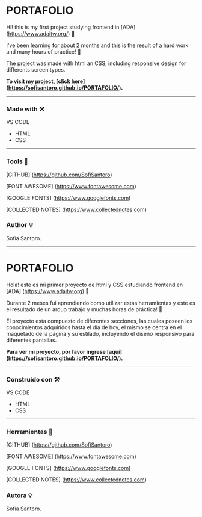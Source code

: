 # PORTAFOLIO
Hi! this is my first project studying frontend in [ADA] (https://www.adaitw.org/) 🚀

I've been learning for about 2 months and this is the result of a hard work and many hours of practice! 💪

The project was made with html an CSS, including responsive design for differents screen types.

**To visit my project, [click here] (https://sofisantoro.github.io/PORTAFOLIO/).** 

---

### Made with ⚒

VS CODE

- HTML
- CSS

---

### Tools 🔧

[GITHUB] (https://github.com/SofiSantoro)

[FONT AWESOME] (https://www.fontawesome.com)

[GOOGLE FONTS] (https://www.googlefonts.com)

[COLLECTED NOTES] (https://www.collectednotes.com)

### Author 💡

Sofía Santoro.

---

# PORTAFOLIO
Hola! este es mi primer proyecto de html y CSS estudiando frontend en [ADA] (https://www.adaitw.org) 🚀

Durante 2 meses fui aprendiendo como utilizar estas herramientas y este es el resultado de un arduo trabajo y muchas horas de práctica! 💪

El proyecto esta compuesto de diferentes secciones, las cuales poseen los conocimientos adquiridos hasta el día de hoy, el mismo se centra en el maquetado de la página y su estilado, incluyendo el diseño responsivo para diferentes pantallas.

**Para ver mi proyecto, por favor ingrese [aquí] (https://sofisantoro.github.io/PORTAFOLIO/).** 

---

### Construido con ⚒

VS CODE

- HTML
- CSS

---

### Herramientas 🔧

[GITHUB] (https://github.com/SofiSantoro)

[FONT AWESOME] (https://www.fontawesome.com)

[GOOGLE FONTS] (https://www.googlefonts.com)

[COLLECTED NOTES] (https://www.collectednotes.com)

### Autora 💡

Sofía Santoro.
